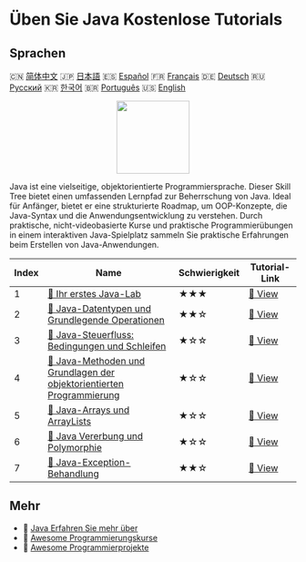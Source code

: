 # Üben Sie Java Kostenlose Tutorials

## Sprachen

🇨🇳 [简体中文](README_zh.md) 🇯🇵 [日本語](README_ja.md) 🇪🇸 [Español](README_es.md) 🇫🇷 [Français](README_fr.md) 🇩🇪 [Deutsch](README_de.md) 🇷🇺 [Русский](README_ru.md) 🇰🇷 [한국어](README_ko.md) 🇧🇷 [Português](README_pt.md) 🇺🇸 [English](README.md) 

<div align="center">
<img width="128px" src="https://file.labex.io/path/vBtgM8cNsQFn.png">
</div>

Java ist eine vielseitige, objektorientierte Programmiersprache. Dieser Skill Tree bietet einen umfassenden Lernpfad zur Beherrschung von Java. Ideal für Anfänger, bietet er eine strukturierte Roadmap, um OOP-Konzepte, die Java-Syntax und die Anwendungsentwicklung zu verstehen. Durch praktische, nicht-videobasierte Kurse und praktische Programmierübungen in einem interaktiven Java-Spielplatz sammeln Sie praktische Erfahrungen beim Erstellen von Java-Anwendungen.

|   Index | Name                                                                                                                                                                  | Schwierigkeit   | Tutorial-Link                                                                                           |
|---------|-----------------------------------------------------------------------------------------------------------------------------------------------------------------------|-----------------|---------------------------------------------------------------------------------------------------------|
|       1 | [📖 Ihr erstes Java-Lab](https://labex.io/de/tutorials/java-your-first-java-lab-411751)                                                                               | ★★★             | [🔗 View](https://labex.io/de/tutorials/java-your-first-java-lab-411751)                                |
|       2 | [📖 Java-Datentypen und Grundlegende Operationen](https://labex.io/de/tutorials/java-java-data-types-and-basic-operations-413744)                                     | ★★☆             | [🔗 View](https://labex.io/de/tutorials/java-java-data-types-and-basic-operations-413744)               |
|       3 | [📖 Java-Steuerfluss: Bedingungen und Schleifen](https://labex.io/de/tutorials/java-java-control-flow-conditionals-and-loops-413751)                                  | ★☆☆             | [🔗 View](https://labex.io/de/tutorials/java-java-control-flow-conditionals-and-loops-413751)           |
|       4 | [📖 Java-Methoden und Grundlagen der objektorientierten Programmierung](https://labex.io/de/tutorials/java-java-methods-and-basic-object-oriented-programming-413809) | ★☆☆             | [🔗 View](https://labex.io/de/tutorials/java-java-methods-and-basic-object-oriented-programming-413809) |
|       5 | [📖 Java-Arrays und ArrayLists](https://labex.io/de/tutorials/java-java-arrays-and-arraylists-413820)                                                                 | ★☆☆             | [🔗 View](https://labex.io/de/tutorials/java-java-arrays-and-arraylists-413820)                         |
|       6 | [📖 Java Vererbung und Polymorphie](https://labex.io/de/tutorials/java-java-inheritance-and-polymorphism-413825)                                                      | ★☆☆             | [🔗 View](https://labex.io/de/tutorials/java-java-inheritance-and-polymorphism-413825)                  |
|       7 | [📖 Java-Exception-Behandlung](https://labex.io/de/tutorials/java-java-exception-handling-413830)                                                                     | ★★☆             | [🔗 View](https://labex.io/de/tutorials/java-java-exception-handling-413830)                            |

## Mehr

- 🔗 [Java Erfahren Sie mehr über](https://labex.io/de/skilltrees/java)
- 🔗 [Awesome Programmierungskurse](https://github.com/labex-labs/awesome-programming-courses)
- 🔗 [Awesome Programmierprojekte](https://github.com/labex-labs/awesome-programming-projects)

